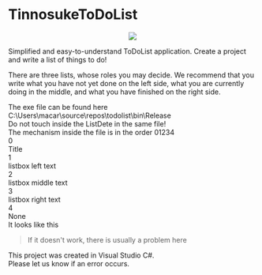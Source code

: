 # TinnosukeToDoList  
<p align="center">
  <img src=https://user-images.githubusercontent.com/110176625/223721639-2dc9d006-ef69-477b-b370-7d6608751d2d.png>
</p>  
Simplified and easy-to-understand ToDoList application.  
Create a project and write a list of things to do!  

There are three lists, whose roles you may decide. We recommend that you write what you have not yet done on the left side, what you are currently doing in the middle,   and what you have finished on the right side.  

The exe file can be found here  
C:\Users\macar\source\repos\todolist\bin\Release  
Do not touch inside the ListDete in the same file!  
The mechanism inside the file is in the order 01234  
0  
Title  
1  
listbox left text  
2  
listbox middle text  
3  
listbox right text  
4  
None  
It looks like this  
>If it doesn't work, there is usually a problem here  

This project was created in Visual Studio C#.  
Please let us know if an error occurs.  
